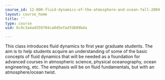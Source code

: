 ```yaml
---
course_id: 12-800-fluid-dynamics-of-the-atmosphere-and-ocean-fall-2004
layout: course_home
title: ''
type: course
uid: 6c9c3a4a4559704ca0d5efadfdb09bda

---
```

This class introduces fluid dynamics to first year graduate students. The aim is to help students acquire an understanding of some of the basic concepts of fluid dynamics that will be needed as a foundation for advanced courses in atmospheric science, physical oceanography, ocean engineering, etc. The emphasis will be on fluid fundamentals, but with an atmosphere/ocean twist.
